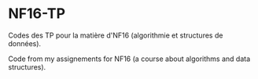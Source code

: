 # NF16-TP

Codes des TP pour la matière d'NF16 (algorithmie et structures de données).

Code from my assignements for NF16 (a course about algorithms and data structures).
